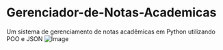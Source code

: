 # Gerenciador-de-Notas-Academicas
Um sistema de gerenciamento de notas acadêmicas em Python utilizando POO e JSON
![Image](https://github.com/user-attachments/assets/a3053b96-a9ef-47b9-aaa2-78b1e0d6e39c)
